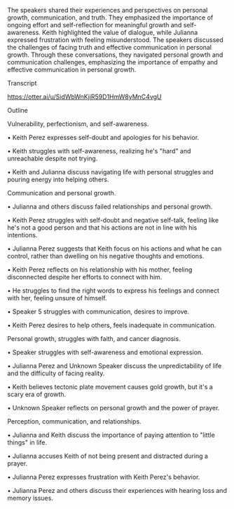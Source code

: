 The speakers shared their experiences and perspectives on personal growth, communication, and truth. They emphasized the importance of ongoing effort and self-reflection for meaningful growth and self-awareness. Keith highlighted the value of dialogue, while Julianna expressed frustration with feeling misunderstood. The speakers discussed the challenges of facing truth and effective communication in personal growth. Through these conversations, they navigated personal growth and communication challenges, emphasizing the importance of empathy and effective communication in personal growth.

  

Transcript

https://otter.ai/u/SidWbWnKjiR59D1HmW8yMnC4vgU

  

Outline

Vulnerability, perfectionism, and self-awareness.

• Keith Perez expresses self-doubt and apologies for his behavior.

• Keith struggles with self-awareness, realizing he's "hard" and unreachable despite not trying.

• Keith and Julianna discuss navigating life with personal struggles and pouring energy into helping others.

Communication and personal growth.

• Julianna and others discuss failed relationships and personal growth.

• Keith Perez struggles with self-doubt and negative self-talk, feeling like he's not a good person and that his actions are not in line with his intentions.

• Julianna Perez suggests that Keith focus on his actions and what he can control, rather than dwelling on his negative thoughts and emotions.

• Keith Perez reflects on his relationship with his mother, feeling disconnected despite her efforts to connect with him.

• He struggles to find the right words to express his feelings and connect with her, feeling unsure of himself.

• Speaker 5 struggles with communication, desires to improve.

• Keith Perez desires to help others, feels inadequate in communication.

Personal growth, struggles with faith, and cancer diagnosis.

• Speaker struggles with self-awareness and emotional expression.

• Julianna Perez and Unknown Speaker discuss the unpredictability of life and the difficulty of facing reality.

• Keith believes tectonic plate movement causes gold growth, but it's a scary era of growth.

• Unknown Speaker reflects on personal growth and the power of prayer.

Perception, communication, and relationships.

• Julianna and Keith discuss the importance of paying attention to "little things" in life.

• Julianna accuses Keith of not being present and distracted during a prayer.

• Julianna Perez expresses frustration with Keith Perez's behavior.

• Julianna Perez and others discuss their experiences with hearing loss and memory issues.